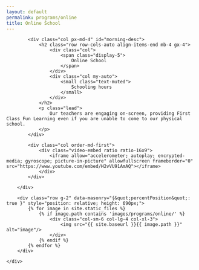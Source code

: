 ```yaml
---
layout: default
permalink: programs/online
title: Online School
---
```


<script src="https://unpkg.com/masonry-layout@4/dist/masonry.pkgd.min.js"></script>

<div class="p-3">
    <div class="container py-3 col-xl-10">
        <div class="row row-cols-1 row-cols-md-2 mb-5 g-4">

            <div class="col px-md-4" id="morning-desc">
                <h2 class="row row-cols-auto align-items-end mb-4 gx-4">
                    <div class="col">
                        <span class="display-5">
                            Online School
                        </span>
                    </div>
                    <div class="col my-auto">
                        <small class="text-muted">
                            Schooling hours
                        </small>
                    </div>
                </h2>
                <p class="lead">
                    Our teachers are engaging on-screen, providing First Class Fun Learning even if you are unable to come to our physical school.
                </p>
            </div>

			<div class="col order-md-first">
                <div class="video-embed ratio ratio-16x9">
                    <iframe allow="accelerometer; autoplay; encrypted-media; gyroscope; picture-in-picture" allowfullscreen frameborder="0" src="https://www.youtube.com/embed/H2vVU91AmAQ"></iframe>
                </div>
            </div>

        </div>

		<div class="row g-2" data-masonry="{&quot;percentPosition&quot;: true }" style="position: relative; height: 690px;">
            {% for image in site.static_files %}
                {% if image.path contains 'images/programs/online/' %}
                    <div class="col-sm-6 col-lg-4 col-xl-3">
						<img src="{{ site.baseurl }}{{ image.path }}" alt="image"/>
					</div>
                {% endif %}
            {% endfor %}
        </div>

    </div>
</div>